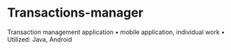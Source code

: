 # Transactions-manager

Transaction management application 
• mobile application, individual work
• Utilized: Java, Android
